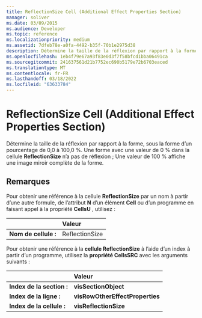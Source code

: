 ```yaml
---
title: ReflectionSize Cell (Additional Effect Properties Section)
manager: soliver
ms.date: 03/09/2015
ms.audience: Developer
ms.topic: reference
ms.localizationpriority: medium
ms.assetid: 7dfeb78e-a0fa-4492-b35f-70b1e2975d38
description: Détermine la taille de la réflexion par rapport à la forme, sous la forme d’un pourcentage de 0,0 à 100,0 %. Une forme avec une valeur de 0 % dans la cellule ReflectionSize n’a pas de réflexion ; Une valeur de 100 % affiche une image miroir complète de la forme.
ms.openlocfilehash: 1eb4f79e67a93f83e0d3f7f58bfcd1bba06491ca
ms.sourcegitcommit: 241637561d21b7752ec690b5179e72b6703eaced
ms.translationtype: MT
ms.contentlocale: fr-FR
ms.lasthandoff: 03/18/2022
ms.locfileid: "63633784"
---
```

# <a name="reflectionsize-cell-additional-effect-properties-section"></a>ReflectionSize Cell (Additional Effect Properties Section)

Détermine la taille de la réflexion par rapport à la forme, sous la forme d’un pourcentage de 0,0 à 100,0 %. Une forme avec une valeur de 0 % dans la cellule **ReflectionSize** n’a pas de réflexion ; Une valeur de 100 % affiche une image miroir complète de la forme. 
  
## <a name="remarks"></a>Remarques

Pour obtenir une référence à la cellule **ReflectionSize** par un nom à partir d’une autre formule, de l’attribut **N** d’un élément **Cell** ou d’un programme en faisant appel à la propriété **CellsU** , utilisez : 
  
||Valeur |
|:-----|:-----|
| **Nom de cellule :**  <br/> | ReflectionSize  <br/> |
   
Pour obtenir une référence à la **cellule ReflectionSize** à l’aide d’un index à partir d’un programme, utilisez la **propriété CellsSRC** avec les arguments suivants : 
  
||Valeur |
|:-----|:-----|
| **Index de la section :**  <br/> |**visSectionObject** <br/> |
| **Index de la ligne :**  <br/> |**visRowOtherEffectProperties** <br/> |
| **Index de la cellule :**  <br/> |**visReflectionSize** <br/> |
   

